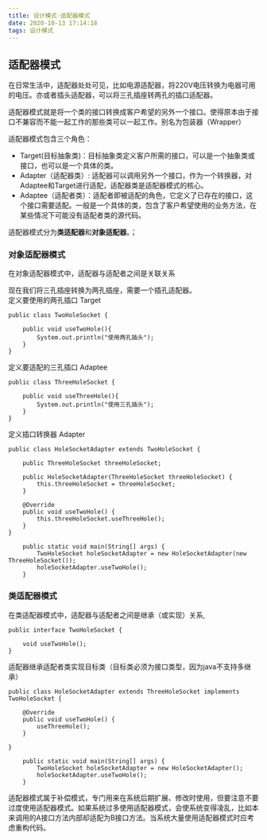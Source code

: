 ```yaml
---
title: 设计模式-适配器模式
date: 2020-10-13 17:14:18
tags: 设计模式
---
```


## 适配器模式

在日常生活中，适配器处处可见，比如电源适配器，将220V电压转换为电器可用的电压。亦或者插头适配器，可以将三孔插座转两孔的插口适配器。  


适配器模式就是将一个类的接口转换成客户希望的另外一个接口。使得原本由于接口不兼容而不能一起工作的那些类可以一起工作。别名为包装器（Wrapper）
<!--more-->
适配器模式包含三个角色：
- Target(目标抽象类)：目标抽象类定义客户所需的接口，可以是一个抽象类或接口，也可以是一个具体的类。
- Adapter（适配器类）: 适配器可以调用另外一个接口，作为一个转换器，对Adaptee和Target进行适配，适配器类是适配器模式的核心。
- Adaptee（适配者类）：适配者即被适配的角色，它定义了已存在的接口，这个接口需要适配。一般是一个具体的类，包含了客户希望使用的业务方法，在某些情况下可能没有适配者类的源代码。


适配器模式分为**类适配器**和**对象适配器**。；

### 对象适配器模式
在对象适配器模式中，适配器与适配者之间是关联关系

现在我们将三孔插座转换为两孔插座，需要一个插孔适配器。    
定义要使用的两孔插口 Target
```
public class TwoHoleSocket {

    public void useTwoHole(){
        System.out.println("使用两孔插头");
    }
}
```
定义要适配的三孔插口 Adaptee
```
public class ThreeHoleSocket {

    public void useThreeHole(){
        System.out.println("使用三孔插头");
    }
}
```
定义插口转换器 Adapter
```
public class HoleSocketAdapter extends TwoHoleSocket {

    public ThreeHoleSocket threeHoleSocket;

    public HoleSocketAdapter(ThreeHoleSocket threeHoleSocket) {
        this.threeHoleSocket = threeHoleSocket;
    }

    @Override
    public void useTwoHole() {
        this.threeHoleSocket.useThreeHole();
    }
}
```


```
    public static void main(String[] args) {
        TwoHoleSocket holeSocketAdapter = new HoleSocketAdapter(new ThreeHoleSocket());
        holeSocketAdapter.useTwoHole();
    }
```
### 类适配器模式
在类适配器模式中，适配器与适配者之间是继承（或实现）关系,

```
public interface TwoHoleSocket {

    void useTwoHole();
}

```

适配器继承适配者类实现目标类（目标类必须为接口类型，因为java不支持多继承）
```
public class HoleSocketAdapter extends ThreeHoleSocket implements TwoHoleSocket {

    @Override
    public void useTwoHole() {
        useThreeHole();
    }

}
```

```
    public static void main(String[] args) {
        TwoHoleSocket holeSocketAdapter = new HoleSocketAdapter();
        holeSocketAdapter.useTwoHole();
    }
```

适配器模式属于补偿模式，专门用来在系统后期扩展、修改时使用，但要注意不要过度使用适配器模式。如果系统过多使用适配器模式，会使系统变得凌乱，比如本来调用的A接口方法内部却适配为B接口方法。当系统大量使用适配器模式时应考虑重构代码。



